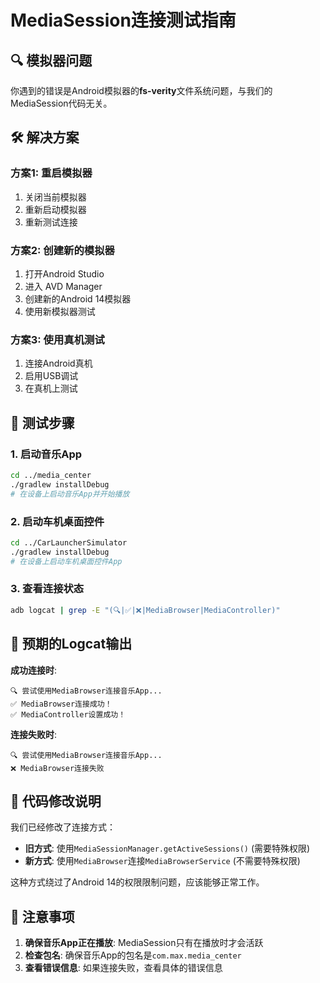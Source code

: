 # MediaSession连接测试指南

## 🔍 模拟器问题

你遇到的错误是Android模拟器的**fs-verity**文件系统问题，与我们的MediaSession代码无关。

## 🛠️ 解决方案

### 方案1: 重启模拟器
1. 关闭当前模拟器
2. 重新启动模拟器
3. 重新测试连接

### 方案2: 创建新的模拟器
1. 打开Android Studio
2. 进入 AVD Manager
3. 创建新的Android 14模拟器
4. 使用新模拟器测试

### 方案3: 使用真机测试
1. 连接Android真机
2. 启用USB调试
3. 在真机上测试

## 🧪 测试步骤

### 1. 启动音乐App
```bash
cd ../media_center
./gradlew installDebug
# 在设备上启动音乐App并开始播放
```

### 2. 启动车机桌面控件
```bash
cd ../CarLauncherSimulator
./gradlew installDebug
# 在设备上启动车机桌面控件App
```

### 3. 查看连接状态
```bash
adb logcat | grep -E "(🔍|✅|❌|MediaBrowser|MediaController)"
```

## 📱 预期的Logcat输出

**成功连接时**:
```
🔍 尝试使用MediaBrowser连接音乐App...
✅ MediaBrowser连接成功！
✅ MediaController设置成功！
```

**连接失败时**:
```
🔍 尝试使用MediaBrowser连接音乐App...
❌ MediaBrowser连接失败
```

## 🔧 代码修改说明

我们已经修改了连接方式：
- **旧方式**: 使用`MediaSessionManager.getActiveSessions()` (需要特殊权限)
- **新方式**: 使用`MediaBrowser`连接`MediaBrowserService` (不需要特殊权限)

这种方式绕过了Android 14的权限限制问题，应该能够正常工作。

## 📝 注意事项

1. **确保音乐App正在播放**: MediaSession只有在播放时才会活跃
2. **检查包名**: 确保音乐App的包名是`com.max.media_center`
3. **查看错误信息**: 如果连接失败，查看具体的错误信息
